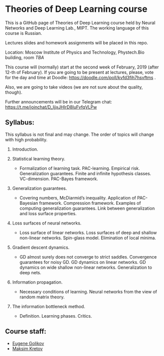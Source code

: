 # Theories of Deep Learning course

This is a GitHub page of Theories of Deep Learning course held by Neural Networks and Deep Learning Lab., MIPT. The working language of this course is Russian.

Lectures slides and homework assignments will be placed in this repo.

Location: Moscow Institute of Physics and Technology, Phystech.Bio building, room *TBA*

This course will (normally) start at the second week of February, 2019 (after 12-th of February). If you are going to be present at lectures, please, vote for the day and time at Doodle: https://doodle.com/poll/kvfd3fih7hsvftms .

Also, we are going to take videos (we are not sure about the quality, though).

Further announcements will be in our Telegram chat: https://t.me/joinchat/D_ljjxJHIrD8IuFvfqVLPw

## Syllabus:

This syllabus is not final and may change. The order of topics will change with high probability.

1. Introduction.

2. Statistical learning theory.
    * Formalization of learning task. PAC-learning. Empirical risk. Generalization guarantees. Finite and infinite hypothesis classes. VC-dimension. PAC-Bayes framework.

3. Generalization guarantees.
    * Covering numbers, McDiarmid’s inequality. Application of PAC-Bayesian framework. Compression framework. Examples of computing generalization guarantees. Link between generalization and loss surface properties.

4. Loss surfaces of neural networks.
    * Loss surface of linear networks. Loss surfaces of deep and shallow non-linear networks. Spin-glass model. Elimination of local minima.

5. Gradient descent dynamics.
    * GD almost surely does not converge to strict saddles. Convergence guarantees for noisy GD. GD dynamics on linear networks. GD dynamics on wide shallow non-linear networks. Generalization to deep nets.

6. Information propagation.
    * Necessary conditions of learning. Neural networks from the view of random matrix theory.

7. The information bottleneck method.
    * Definition. Learning phases. Critics.

## Course staff:

- [Eugene Golikov](https://github.com/varenick)
- [Maksim Kretov](https://github.com/kretovmk)
